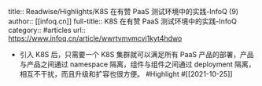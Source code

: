 title:: Readwise/Highlights/K8S 在有赞 PaaS 测试环境中的实践-InfoQ (9)
author:: [[infoq.cn]]
full-title:: K8S 在有赞 PaaS 测试环境中的实践-InfoQ
category:: #articles
url:: https://www.infoq.cn/article/wwrtvmvmcvi1kyt4hdwo

- 引入 K8S 后，只需要一个 K8S 集群就可以满足所有 PaaS 产品的部署，产品与产品之间通过 namespace 隔离，组件与组件之间通过 deployment 隔离，相互不干扰，而且升级和扩容也很方便。 #Highlight #[[2021-10-25]]